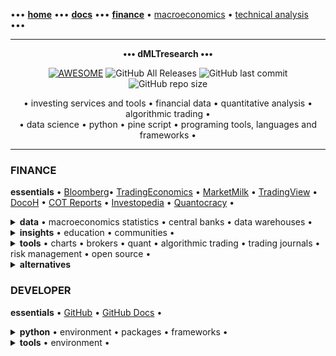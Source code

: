 [//]: # "START - Navigation between Markdown pages inside of GitHub."

••• **[home](/README.md)** ••• **[docs](/docs/index.md)** ••• **[finance](/finance/index.md)** • [macroeconomics](/finance/index.md#macroeconomics) • [technical analysis](/finance/index.md#technical-analysis) •••

[//]: # "END - Navigation between Markdown pages inside of GitHub."

---

<p align="center">
  <b>••• dMLTresearch •••</b></br>
</p>

<p align="center">
  <a href="https://github.com/dMLTquant/dMLTresearch">
    <img alt="AWESOME" src="https://cdn.rawgit.com/sindresorhus/awesome/d7305f38d29fed78fa85652e3a63e154dd8e8829/media/badge.svg"></a>
  <img alt="GitHub All Releases" src="https://img.shields.io/github/downloads/dMLTquant/dMLTresearch/total?logo=GitHub&style=flat-square">
  <img alt="GitHub last commit" src="https://img.shields.io/github/last-commit/dMLTquant/dMLTresearch?logo=GitHub&style=flat-square">
  <img alt="GitHub repo size" src="https://img.shields.io/github/repo-size/dMLTquant/dMLTresearch?logo=GitHub&style=flat-square">
</p>

<p align="center">
  • investing services and tools • financial data • quantitative analysis • algorithmic trading •</br>
  • data science • python • pine script • programing tools, languages and frameworks •
</p>

---

### FINANCE

**essentials** • [Bloomberg](https://www.bloomberg.com/)• [TradingEconomics](https://tradingeconomics.com/calendar) • [MarketMilk](https://marketmilk.babypips.com) • [TradingView](https://www.tradingview.com/) • [DocoH](https://docoh.com/) • [COT Reports](https://www.cotreports.org/) • [Investopedia](https://www.investopedia.com/) • [Quantocracy](https://quantocracy.com) •

<details><summary><b>data</b> • macroeconomics statistics • central banks • data warehouses •</summary>
  
  ---
  
  **calendar** • [TradingEconomics](https://tradingeconomics.com/calendar) • [BabyPips](https://www.babypips.com/economic-calendar) • [Forex Factory](https://www.forexfactory.com/calendar) • 

  **central banks** • [World Bank](https://www.worldbank.org/en/home) • [US Federal Reserve (FED)](https://www.federalreserve.gov/) • [European Central Bank (ECB)](https://www.ecb.europa.eu/) • [Bank of England (BoE)](https://www.bankofengland.co.uk/) • [Bank of Japan (BoJ)](https://www.boj.or.jp/en/index.htm/) •
  
  **macroeconomics data warehouses** • [ECB Statistical Data Warehouse](https://sdw.ecb.europa.eu/) • [EuroStat](https://ec.europa.eu/eurostat/) • [European National Statistical Institutes](https://ec.europa.eu/eurostat/web/links) • [UK Statistical System](https://www.statisticsauthority.gov.uk/) • [US Bureau of Economic Analysis](https://www.bea.gov/) • [IHS Markit](https://ihsmarkit.com/index.html) •
  
  **news** • [Bloomberg](https://www.bloomberg.com/) • [Wall Street Journal](https://www.wsj.com/) • [Barrons](https://www.barrons.com/) • [Reuters](https://www.reuters.com/) • [MarketWatch](https://www.marketwatch.com/) • [Benzinga](https://pro.benzinga.com/) • 
  
  **trading data warehouses** • [Nasdaq](https://www.nasdaq.com/) • [Nasdaq Trading Halts](http://www.nasdaqtrader.com/Trader.aspx?id=TradeHalts) • [NYSE](https://www.nyse.com/) • [NYSE Trading Halts](https://www.nyse.com/trade-halt-current) • [ICE](https://www.ice.com/) • [CME Group](https://www.cmegroup.com/) • [TradingEconomics](https://tradingeconomics.com/) • [Tiingo](https://www.tiingo.com/) •
  
  ---

</details>

<details><summary><b>insights</b> • education • communities •</summary>
  
  ---
  
  **communities** • [seekingalpha](https://seekingalpha.com/) • [stocktwits](https://stocktwits.com/) •
  
  **education** • [Investopedia](https://www.investopedia.com/) • [Quantocracy](https://quantocracy.com) •
  
  **forex** • [MarketMilk](https://marketmilk.babypips.com) • [BabyPips](https://www.babypips.com/) • 
  
  **insights** • [DocoH](https://docoh.com/) • [Bloomberg Professional](https://www.bloomberg.com/professional/) • [Money Net](https://www.money.net/) • [Morningstar Professional](https://www.morningstar.com/products) • [SimplyWall.st](https://simplywall.st/) • [Quiver Quant](https://www.quiverquant.com) • [BusinessQuant](https://businessquant.com/) • [FinViz](https://finviz.com) • [Tiingo](https://www.tiingo.com/) • [StockRover](https://www.stockrover.com/) • [Wallmine](https://wallmine.com/) • [Atom Finance](https://atom.finance/) • [Yahoo Finance](https://finance.yahoo.com/) • [Google Finance](https://www.google.com/finance/) • [KoyFin](https://www.koyfin.com/) • [TipRanks](https://www.tipranks.com/) • [Yewmo Edge](https://edge.yewno.com/) • [DarQube](https://darqube.io/) • [Sentieo](https://sentieo.com/) • [TIKR Terminal](https://tikr.com) • [EZ Stock Screener](https://www.ezstockscreener.com) • [Insider Finance](https://insiderfinance.io/) •

  ---

</details>

<details><summary><b>tools</b> • charts • brokers • quant • algorithmic trading • trading journals • risk management • open source •</summary>
  
  ---
  
  **algorithmic trading** • [QuantConnect](https://www.quantconnect.com) • [QuantRocket](https://www.quantrocket.com) • [Bots.io](https://www.bots.io) • [BreakingEquity](https://www.breakingequity.com) •
  
  **brokers** • [Alpaca](https://alpaca.markets/) • [OandA](https://www.oanda.com/) • [WealthSimple](https://www.wealthsimple.com/) • [Nutmeg](https://www.nutmeg.com) • [Interactive Brokers](https://www.interactivebrokers.com/) • [Trading212](https://www.trading212.com/) • [FreeTrade](https://freetrade.io/) • [Interactive Investor](https://www.ii.co.uk/) •
  
  **charts** • [TradingView](https://www.tradingview.com/) • [AutoChartist](https://www.autochartist.com/) • [yCharts](https://ycharts.com) •
  
  **open source** • [github.com: agora](https://github.com/HP4k1h5/agora/) • [github.com: ghostfolio](https://github.com/ghostfolio/ghostfolio/) •
  
  **portfolio analysis** • [Portfolio Performance](https://www.portfolio-performance.info/en/) •
  
  **risk management** • [Ziggma](https://ziggma.com/) • [Risk-O](http://www.risk-o.com/) •
  
  **trading journals** • [EdgeWonk](https://edgewonk.com) • [TradesViz](https://www.tradesviz.com) • [TraderVue](https://www.tradervue.com) •
  
  ---

</details>

<details><summary><b>alternatives</b></summary>
  
  ---
  
  **cryptocurrencies** • [defiprime](https://defiprime.com/) • [cosmos network](https://cosmos.network/)  •
  
  ---

</details>

### DEVELOPER

**essentials** • [GitHub](https://github.com/) • [GitHub Docs](https://docs.github.com/) •

<details><summary><b>python</b> • environment • packages • frameworks •</summary>
  
  ---
  
  **environment** • [Anaconda](https://www.anaconda.com/) •
  
  **package managers** • [Python Package Index](https://pypi.org/) • [pip](https://pypi.org/project/pip/) • [pipenv](https://pypi.org/project/pipenv/) • [conda](https://docs.conda.io/en/latest/) • [poetry](https://python-poetry.org/) •
  
  **language** • [Python Org](https://www.python.org/) •
  
  ---

</details>

<details><summary><b>tools</b> • environment •</summary>
  
  ---
  
  **environment** • [CodeSandbox](https://codesandbox.io) •
  
  **tunnel** • [Ngrox](https://ngrok.com) •
  
  ---

</details>
